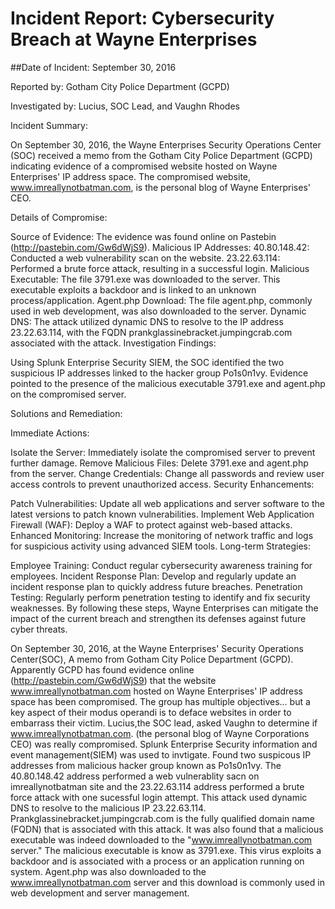 <h1>Incident Report: Cybersecurity Breach at Wayne Enterprises</h1>
##Date of Incident: September 30, 2016

Reported by: Gotham City Police Department (GCPD)

Investigated by: Lucius, SOC Lead, and Vaughn Rhodes

Incident Summary:

On September 30, 2016, the Wayne Enterprises Security Operations Center (SOC) received a memo from the Gotham City Police Department (GCPD) indicating evidence of a compromised website hosted on Wayne Enterprises' IP address space. The compromised website, www.imreallynotbatman.com, is the personal blog of Wayne Enterprises' CEO.

Details of Compromise:

Source of Evidence: The evidence was found online on Pastebin (http://pastebin.com/Gw6dWjS9).
Malicious IP Addresses:
40.80.148.42: Conducted a web vulnerability scan on the website.
23.22.63.114: Performed a brute force attack, resulting in a successful login.
Malicious Executable: The file 3791.exe was downloaded to the server. This executable exploits a backdoor and is linked to an unknown process/application.
Agent.php Download: The file agent.php, commonly used in web development, was also downloaded to the server.
Dynamic DNS: The attack utilized dynamic DNS to resolve to the IP address 23.22.63.114, with the FQDN prankglassinebracket.jumpingcrab.com associated with the attack.
Investigation Findings:

Using Splunk Enterprise Security SIEM, the SOC identified the two suspicious IP addresses linked to the hacker group Po1s0n1vy. Evidence pointed to the presence of the malicious executable 3791.exe and agent.php on the compromised server.

Solutions and Remediation:

Immediate Actions:

Isolate the Server: Immediately isolate the compromised server to prevent further damage.
Remove Malicious Files: Delete 3791.exe and agent.php from the server.
Change Credentials: Change all passwords and review user access controls to prevent unauthorized access.
Security Enhancements:

Patch Vulnerabilities: Update all web applications and server software to the latest versions to patch known vulnerabilities.
Implement Web Application Firewall (WAF): Deploy a WAF to protect against web-based attacks.
Enhanced Monitoring: Increase the monitoring of network traffic and logs for suspicious activity using advanced SIEM tools.
Long-term Strategies:

Employee Training: Conduct regular cybersecurity awareness training for employees.
Incident Response Plan: Develop and regularly update an incident response plan to quickly address future breaches.
Penetration Testing: Regularly perform penetration testing to identify and fix security weaknesses.
By following these steps, Wayne Enterprises can mitigate the impact of the current breach and strengthen its defenses against future cyber threats.


























On September 30, 2016, at the Wayne Enterprises' Security Operations Center(SOC), A memo from Gotham City Police Department (GCPD). Apparently GCPD has found evidence online (http://pastebin.com/Gw6dWjS9) that the website www.imreallynotbatman.com hosted on Wayne Enterprises' IP address space has been compromised. The group has multiple objectives... but a key aspect of their modus operandi is to deface websites in order to embarrass their victim. Lucius,the SOC lead, asked Vaughn to determine if www.imreallynotbatman.com. (the personal blog of Wayne Corporations CEO) was really compromised. Splunk Enterprise Security information and event management(SIEM) was used to invtigate. Found two suspicous IP addresses from malicious hacker group known as Po1s0n1vy. The 40.80.148.42 address performed a web vulnerablity sacn on imreallynotbatman site and the 23.22.63.114 address performed a brute force attack with one sucessful login attempt. This attack used dynamic DNS to resolve to the malicious IP 23.22.63.114. Prankglassinebracket.jumpingcrab.com is the fully qualified domain name (FQDN) that is associated with this attack. It was also found that a malicious executable was indeed downloaded to the "www.imreallynotbatman.com server." The malicious executable is know as 3791.exe. This virus exploits a backdoor and is associated with a process or an application running on system. Agent.php was also downloaded to the www.imreallynotbatman.com server and this download is commonly used in web development and server management. 
